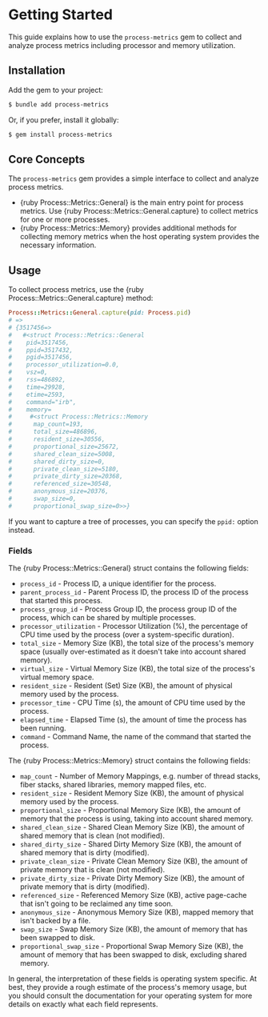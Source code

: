 # Getting Started

This guide explains how to use the `process-metrics` gem to collect and analyze process metrics including processor and memory utilization.

## Installation

Add the gem to your project:

``` bash
$ bundle add process-metrics
```

Or, if you prefer, install it globally:

``` bash
$ gem install process-metrics
```

## Core Concepts

The `process-metrics` gem provides a simple interface to collect and analyze process metrics.

- {ruby Process::Metrics::General} is the main entry point for process metrics. Use {ruby Process::Metrics::General.capture} to collect metrics for one or more processes.
- {ruby Process::Metrics::Memory} provides additional methods for collecting memory metrics when the host operating system provides the necessary information.

## Usage

To collect process metrics, use the {ruby Process::Metrics::General.capture} method:

``` ruby
Process::Metrics::General.capture(pid: Process.pid)
# => 
# {3517456=>
#   #<struct Process::Metrics::General
#    pid=3517456,
#    ppid=3517432,
#    pgid=3517456,
#    processor_utilization=0.0,
#    vsz=0,
#    rss=486892,
#    time=29928,
#    etime=2593,
#    command="irb",
#    memory=
#     #<struct Process::Metrics::Memory
#      map_count=193,
#      total_size=486896,
#      resident_size=30556,
#      proportional_size=25672,
#      shared_clean_size=5008,
#      shared_dirty_size=0,
#      private_clean_size=5180,
#      private_dirty_size=20368,
#      referenced_size=30548,
#      anonymous_size=20376,
#      swap_size=0,
#      proportional_swap_size=0>>}
```

If you want to capture a tree of processes, you can specify the `ppid:` option instead.

### Fields

The {ruby Process::Metrics::General} struct contains the following fields:

- `process_id` - Process ID, a unique identifier for the process.
- `parent_process_id` - Parent Process ID, the process ID of the process that started this process.
- `process_group_id` - Process Group ID, the process group ID of the process, which can be shared by multiple processes.
- `processor_utilization` - Processor Utilization (%), the percentage of CPU time used by the process (over a system-specific duration).
- `total_size` - Memory Size (KB), the total size of the process's memory space (usually over-estimated as it doesn't take into account shared memory).
- `virtual_size` - Virtual Memory Size (KB), the total size of the process's virtual memory space.
- `resident_size` - Resident (Set) Size (KB), the amount of physical memory used by the process.
- `processor_time` - CPU Time (s), the amount of CPU time used by the process.
- `elapsed_time` - Elapsed Time (s), the amount of time the process has been running.
- `command` - Command Name, the name of the command that started the process.

The {ruby Process::Metrics::Memory} struct contains the following fields:

- `map_count` - Number of Memory Mappings, e.g. number of thread stacks, fiber stacks, shared libraries, memory mapped files, etc.
- `resident_size` - Resident Memory Size (KB), the amount of physical memory used by the process.
- `proportional_size` - Proportional Memory Size (KB), the amount of memory that the process is using, taking into account shared memory.
- `shared_clean_size` - Shared Clean Memory Size (KB), the amount of shared memory that is clean (not modified).
- `shared_dirty_size` - Shared Dirty Memory Size (KB), the amount of shared memory that is dirty (modified).
- `private_clean_size` - Private Clean Memory Size (KB), the amount of private memory that is clean (not modified).
- `private_dirty_size` - Private Dirty Memory Size (KB), the amount of private memory that is dirty (modified).
- `referenced_size` - Referenced Memory Size (KB), active page-cache that isn't going to be reclaimed any time soon.
- `anonymous_size` - Anonymous Memory Size (KB), mapped memory that isn't backed by a file.
- `swap_size` - Swap Memory Size (KB), the amount of memory that has been swapped to disk.
- `proportional_swap_size` - Proportional Swap Memory Size (KB), the amount of memory that has been swapped to disk, excluding shared memory.

In general, the interpretation of these fields is operating system specific. At best, they provide a rough estimate of the process's memory usage, but you should consult the documentation for your operating system for more details on exactly what each field represents.
